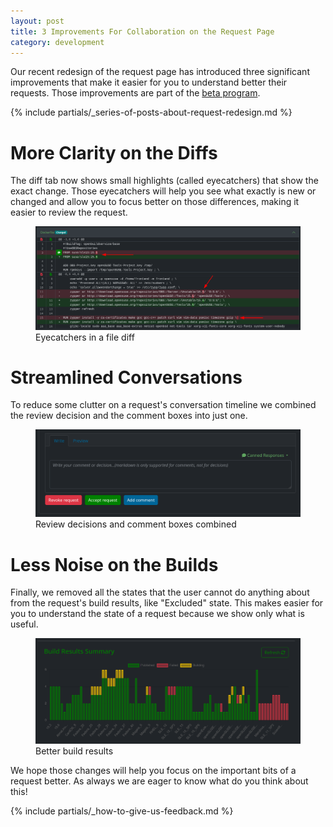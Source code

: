 ```yaml
---
layout: post
title: 3 Improvements For Collaboration on the Request Page
category: development
---
```

Our recent redesign of the request page has introduced three significant improvements that make it easier for you to understand better their requests. Those improvements are part of the [beta program](/2018/10/04/the-beta-program/).

{% include partials/_series-of-posts-about-request-redesign.md %}

# More Clarity on the Diffs

The diff tab now shows small highlights (called eyecatchers) that show the exact change. Those eyecatchers will help you see what exactly is new or changed and allow you to focus better on those differences, making it easier to review the request.

<figure>
  <img src="/images/posts/2024-10-23/eyecatchers.png" alt="Eyecatchers in a file diff" />
  <figcaption>Eyecatchers in a file diff</figcaption>
</figure>

# Streamlined Conversations

To reduce some clutter on a request's conversation timeline we combined the review decision and the comment boxes into just one. 

<figure>
  <img src="/images/posts/2024-10-23/decision_and_comment_boxes_combined.png" alt="Review decisions and comment boxes combined" />
  <figcaption>Review decisions and comment boxes combined</figcaption>
</figure>

# Less Noise on the Builds

Finally, we removed all the states that the user cannot do anything about from the request's build results, like "Excluded" state. This makes easier for you to understand the state of a request because we show only what is useful.

<figure>
  <img src="/images/posts/2024-10-23/better_build_results.png" alt="Better build results" />
  <figcaption>Better build results</figcaption>
</figure>

We hope those changes will help you focus on the important bits of a request better. As always we are eager to know what do you think about this!

{% include partials/_how-to-give-us-feedback.md %}
